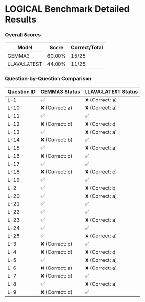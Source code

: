# LOGICAL Benchmark Detailed Results

### Overall Scores

| Model | Score | Correct/Total |
|-------|--------|---------------|
| GEMMA3 | 60.00% | 15/25 |
| LLAVA:LATEST | 44.00% | 11/25 |

### Question-by-Question Comparison

| Question ID | GEMMA3 Status | LLAVA:LATEST Status |
|------------|------------|------------|
| L-1 | ✅ | ❌ (Correct: a) |
| L-10 | ❌ (Correct: a) | ❌ (Correct: a) |
| L-11 | ✅ | ✅ |
| L-12 | ❌ (Correct: d) | ❌ (Correct: d) |
| L-13 | ✅ | ❌ (Correct: a) |
| L-14 | ❌ (Correct: b) | ✅ |
| L-15 | ✅ | ❌ (Correct: a) |
| L-16 | ❌ (Correct: c) | ✅ |
| L-17 | ✅ | ✅ |
| L-18 | ❌ (Correct: c) | ❌ (Correct: c) |
| L-19 | ✅ | ✅ |
| L-2 | ✅ | ❌ (Correct: b) |
| L-20 | ✅ | ❌ (Correct: a) |
| L-21 | ✅ | ✅ |
| L-22 | ✅ | ✅ |
| L-23 | ✅ | ❌ (Correct: a) |
| L-24 | ✅ | ✅ |
| L-25 | ✅ | ❌ (Correct: a) |
| L-3 | ❌ (Correct: c) | ✅ |
| L-4 | ❌ (Correct: d) | ❌ (Correct: d) |
| L-5 | ✅ | ❌ (Correct: a) |
| L-6 | ❌ (Correct: a) | ❌ (Correct: a) |
| L-7 | ❌ (Correct: d) | ✅ |
| L-8 | ✅ | ❌ (Correct: a) |
| L-9 | ❌ (Correct: d) | ✅ |
